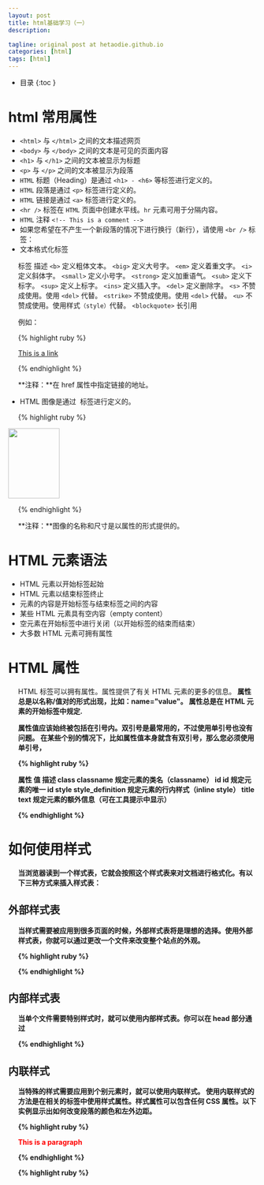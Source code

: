 ```yaml
---
layout: post
title: html基础学习（一）
description: 

tagline: original post at hetaodie.github.io
categories: [html]
tags: [html]
---
```



* 目录
 {:toc  }

# html 常用属性

- `<html>` 与 `</html>` 之间的文本描述网页
- `<body>` 与 `</body>` 之间的文本是可见的页面内容
- `<h1>` 与 `</h1>` 之间的文本被显示为标题
- `<p>` 与 `</p>` 之间的文本被显示为段落
- `HTML` 标题（Heading）是通过 `<h1> - <h6>` 等标签进行定义的。
- `HTML` 段落是通过 `<p>` 标签进行定义的。
- `HTML` 链接是通过 `<a>` 标签进行定义的。
- `<hr />` 标签在 `HTML` 页面中创建水平线。`hr` 元素可用于分隔内容。
- `HTML` 注释 `<!-- This is a comment -->`
- 如果您希望在不产生一个新段落的情况下进行换行（新行），请使用 `<br />` 标签：
- 文本格式化标签

标签	描述
`<b>`	       定义粗体文本。
`<big>`	    定义大号字。
`<em>`	    定义着重文字。
`<i>`	        定义斜体字。
`<small>`	 定义小号字。
`<strong>`	 定义加重语气。
`<sub>`	   定义下标字。
`<sup>`	   定义上标字。
`<ins>`	   定义插入字。
`<del>`	  定义删除字。
`<s>`	不赞成使用。使用 `<del>` 代替。
`<strike>`	不赞成使用。使用 `<del>` 代替。
`<u>`	不赞成使用。使用样式`（style）`代替。
`<blockquote>`  长引用



例如：

{% highlight ruby %}

<a href="http://www.w3school.com.cn">This is a link</a>

{% endhighlight %}

**注释：**在 href 属性中指定链接的地址。

- HTML 图像是通过 <img> 标签进行定义的。

{% highlight ruby %}

<img src="w3school.jpg" width="104" height="142" />

{% endhighlight %}

**注释：**图像的名称和尺寸是以属性的形式提供的。

# HTML 元素语法

- HTML 元素以开始标签起始
- HTML 元素以结束标签终止
- 元素的内容是开始标签与结束标签之间的内容
- 某些 HTML 元素具有空内容（empty content）
- 空元素在开始标签中进行关闭（以开始标签的结束而结束）
- 大多数 HTML 元素可拥有属性

# HTML 属性

HTML 标签可以拥有属性。属性提供了有关 HTML 元素的更多的信息。<b/>
属性总是以名称/值对的形式出现，比如：name="value"。<b/>
属性总是在 HTML 元素的开始标签中规定.<b/>

属性值应该始终被包括在引号内。双引号是最常用的，不过使用单引号也没有问题。
在某些个别的情况下，比如属性值本身就含有双引号，那么您必须使用单引号，

{% highlight ruby %}

属性	           值	          描述
class         classname	   规定元素的类名（classname）
id	              id	      规定元素的唯一 id
style	   style_definition	规定元素的行内样式（inline style）
title	        text	规定元素的额外信息（可在工具提示中显示）

{% endhighlight %}


# 如何使用样式

当浏览器读到一个样式表，它就会按照这个样式表来对文档进行格式化。有以下三种方式来插入样式表：

## 外部样式表

当样式需要被应用到很多页面的时候，外部样式表将是理想的选择。使用外部样式表，你就可以通过更改一个文件来改变整个站点的外观。

{% highlight ruby %}

<head>
<link rel="stylesheet" type="text/css" href="mystyle.css">
</head>

{% endhighlight %}

## 内部样式表

当单个文件需要特别样式时，就可以使用内部样式表。你可以在 head 部分通过 <style> 标签定义内部样式表

{% highlight ruby %}

<head>

<style type="text/css">
body {background-color: red}
p {margin-left: 20px}
</style>
</head>

{% endhighlight %}

## 内联样式

当特殊的样式需要应用到个别元素时，就可以使用内联样式。 使用内联样式的方法是在相关的标签中使用样式属性。样式属性可以包含任何 CSS 属性。以下实例显示出如何改变段落的颜色和左外边距。

{% highlight ruby %}

<p style="color: red; margin-left: 20px">
This is a paragraph
</p>

{% endhighlight %}

{% highlight ruby %}

<style>	定义样式定义。
<link>	定义资源引用。
<div>	定义文档中的节或区域（块级）。
<span>	定义文档中的行内的小块或区域。
<font>	规定文本的字体、字体尺寸、字体颜色。不赞成使用。请使用样式。
<basefont>	定义基准字体。不赞成使用。请使用样式。
<center>	对文本进行水平居中。不赞成使用。请使用样式。


{% endhighlight %}



{% highlight ruby %}

{% endhighlight %}